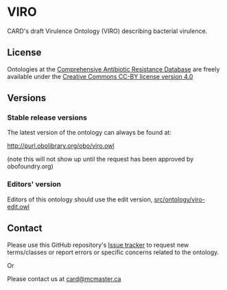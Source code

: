 # VIRO

CARD's draft Virulence Ontology (VIRO) describing bacterial virulence.

## License

Ontologies at the [Comprehensive Antibiotic Resistance Database](https://card.mcmaster.ca/download) are freely available under the [Creative Commons CC-BY license version 4.0](https://creativecommons.org/licenses/by/4.0/)

## Versions

### Stable release versions

The latest version of the ontology can always be found at:

http://purl.obolibrary.org/obo/viro.owl

(note this will not show up until the request has been approved by obofoundry.org)

### Editors' version

Editors of this ontology should use the edit version, [src/ontology/viro-edit.owl](src/ontology/viro-edit.owl)

## Contact
Please use this GitHub repository's [Issue tracker](https://github.com/arpcard/viro/issues) to request new terms/classes or report errors or specific concerns related to the ontology.

Or

Please contact us at card@mcmaster.ca
